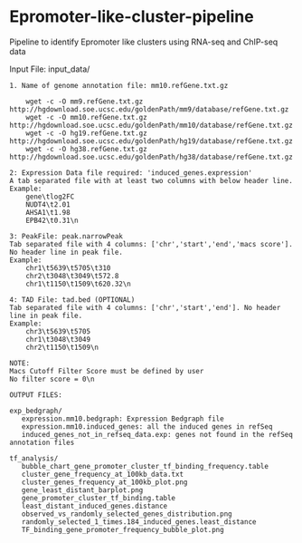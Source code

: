 # Epromoter-like-cluster-pipeline
Pipeline to identify Epromoter like clusters using RNA-seq and ChIP-seq data


Input File:
  input_data/
  
    1. Name of genome annotation file: mm10.refGene.txt.gz
    
        wget -c -O mm9.refGene.txt.gz http://hgdownload.soe.ucsc.edu/goldenPath/mm9/database/refGene.txt.gz
        wget -c -O mm10.refGene.txt.gz http://hgdownload.soe.ucsc.edu/goldenPath/mm10/database/refGene.txt.gz
        wget -c -O hg19.refGene.txt.gz http://hgdownload.soe.ucsc.edu/goldenPath/hg19/database/refGene.txt.gz
        wget -c -O hg38.refGene.txt.gz http://hgdownload.soe.ucsc.edu/goldenPath/hg38/database/refGene.txt.gz

    2: Expression Data file required: 'induced_genes.expression'
    A tab separated file with at least two columns with below header line.    
    Example:
        gene\tlog2FC
        NUDT4\t2.01
        AHSA1\t1.98
        EPB42\t0.31\n
        
    3: PeakFile: peak.narrowPeak
    Tab separated file with 4 columns: ['chr','start','end','macs score']. No header line in peak file.    
    Example:
        chr1\t5639\t5705\t310
        chr2\t3048\t3049\t572.8
        chr1\t1150\t1509\t620.32\n
        
    4: TAD File: tad.bed (OPTIONAL)    
    Tab separated file with 4 columns: ['chr','start','end']. No header line in peak file.    
    Example:
        chr3\t5639\t5705
        chr1\t3048\t3049
        chr2\t1150\t1509\n

    NOTE:
    Macs Cutoff Filter Score must be defined by user
    No filter score = 0\n

    OUTPUT FILES:

    exp_bedgraph/
       expression.mm10.bedgraph: Expression Bedgraph file
       expression.mm10.induced_genes: all the induced genes in refSeq
       induced_genes_not_in_refseq_data.exp: genes not found in the refSeq annotation files
       
    tf_analysis/
       bubble_chart_gene_promoter_cluster_tf_binding_frequency.table
       cluster_gene_frequency_at_100kb_data.txt
       cluster_genes_frequency_at_100kb_plot.png
       gene_least_distant_barplot.png
       gene_promoter_cluster_tf_binding.table
       least_distant_induced_genes.distance
       observed_vs_randomly_selected_genes_distribution.png
       randomly_selected_1_times.184_induced_genes.least_distance
       TF_binding_gene_promoter_frequency_bubble_plot.png
